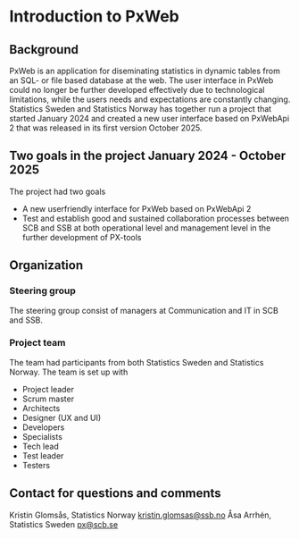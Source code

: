 # Introduction to PxWeb
## Background
PxWeb is an application for diseminating statistics in dynamic tables from an SQL- or file based database at the web. The user interface in PxWeb could no longer be further developed effectively due to technological limitations, while the users needs and expectations are constantly changing. Statistics Sweden and Statistics Norway has together run a project that started January 2024 and created a new user interface based on PxWebApi 2 that was released in its first version October 2025.

## Two goals in the project January 2024 - October 2025
The project had two goals
- A new userfriendly interface for PxWeb based on PxWebApi 2 
- Test and establish good and sustained collaboration processes between SCB and SSB at both operational level and management level in the further development of PX-tools

## Organization 

### Steering group
The steering group consist of managers at Communication and IT in SCB and SSB. 

### Project team
The team had participants from both Statistics Sweden and Statistics Norway.
The team is set up with
- Project leader
- Scrum master
- Architects
- Designer (UX and UI)
- Developers
- Specialists
- Tech lead
- Test leader 
- Testers 
  
## Contact for questions and comments
Kristin Glomsås, Statistics Norway [kristin.glomsas@ssb.no](mailto:kristin.glomsas@ssb.no)
Åsa Arrhén, Statistics Sweden [px@scb.se](mailto:px@scb.se)
